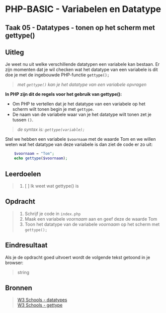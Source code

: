 # PHP-BASIC - Variabelen en Datatype

## Taak 05 - Datatypes - tonen op het scherm met gettype()

## Uitleg

Je weet nu uit welke verschillende datatypen een variabele kan bestaan.
Er zijn momenten dat je wil checken wat het datatype van een variabele is dit doe je met de ingebouwde PHP-functie `gettype();`

>_met `gettype()` kan je het datatype van een variabele opvragen_

**In PHP zijn dit de regels voor het gebruik van gettype():**

* Om PHP te vertellen dat je het datatype van een variabele op het scherm wilt tonen begin je met `gettype`.  
* De naam van de variabele waar van je het datatype wilt tonen zet je tussen `()`.
>
>_de syntax is: `gettype(variable);`_
>
Stel we hebben een variabele `$voornaam` met de waarde Tom en we willen weten wat het datatype van deze variabele is dan ziet de code er zo uit:

```php
    $voornaam = "Tom";
    echo gettype($voornaam);
```

## Leerdoelen

>1. [ ] Ik weet wat gettype() is

## Opdracht

>1. Schrijf je code in `index.php`
>2. Maak een variabele _voornaam_ aan en geef deze de waarde Tom
>3. Toon het datatype van de variabele _voornaam_ op het scherm met `gettype();`

## Eindresultaat

Als je de opdracht goed uitvoert wordt de volgende tekst getoond in je browser:
>string

## Bronnen

>[W3 Schools - datatypes](https://www.w3schools.com/php/php_datatypes.asp)  
>[W3 Schools - gettype](https://www.w3schools.com/php/func_var_gettype.asp)

<!--- ------------ DIT COMMENTAAR LATEN STAAN AUB ------------
------------------ ------------------------------ ------------
------------------ eagle ref:4372545
------------------ ------------------------------ ------------
------------------ DIT COMMENTAAR LATEN STAAN AUB -------- -->
